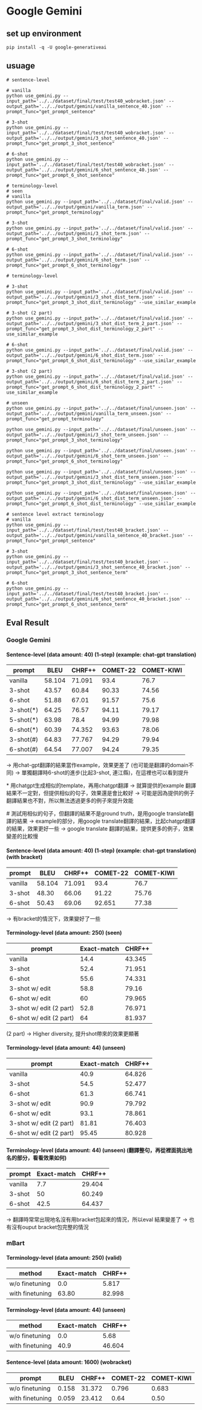 # Google Gemini
## set up environment
```shell
pip install -q -U google-generativeai
```

## usuage
```shell
# sentence-level

# vanilla
python use_gemini.py --input_path='../../dataset/final/test/test40_wobracket.json' --output_path='../../output/gemini/vanilla_sentence_40.json' --prompt_func="get_prompt_sentence"

# 3-shot
python use_gemini.py --input_path='../../dataset/final/test/test40_wobracket.json' --output_path='../../output/gemini/3_shot_sentence_40.json' --prompt_func="get_prompt_3_shot_sentence"

# 6-shot
python use_gemini.py --input_path='../../dataset/final/test/test40_wobracket.json' --output_path='../../output/gemini/6_shot_sentence_40.json' --prompt_func="get_prompt_6_shot_sentence"

# terminology-level
# seen
# vanilla
python use_gemini.py --input_path='../../dataset/final/valid.json' --output_path='../../output/gemini/vanilla_term.json' --prompt_func="get_prompt_terminology"

# 3-shot
python use_gemini.py --input_path='../../dataset/final/valid.json' --output_path='../../output/gemini/3_shot_term.json' --prompt_func="get_prompt_3_shot_terminology"

# 6-shot
python use_gemini.py --input_path='../../dataset/final/valid.json' --output_path='../../output/gemini/6_shot_term.json' --prompt_func="get_prompt_6_shot_terminology"

# terminology-level

# 3-shot
python use_gemini.py --input_path='../../dataset/final/valid.json' --output_path='../../output/gemini/3_shot_dist_term.json' --prompt_func="get_prompt_3_shot_dist_terminology" --use_similar_example 

# 3-shot (2 part)
python use_gemini.py --input_path='../../dataset/final/valid.json' --output_path='../../output/gemini/3_shot_dist_term_2_part.json' --prompt_func="get_prompt_3_shot_dist_terminology_2_part" --use_similar_example

# 6-shot
python use_gemini.py --input_path='../../dataset/final/valid.json' --output_path='../../output/gemini/6_shot_dist_term.json' --prompt_func="get_prompt_6_shot_dist_terminology" --use_similar_example 

# 3-shot (2 part)
python use_gemini.py --input_path='../../dataset/final/valid.json' --output_path='../../output/gemini/6_shot_dist_term_2_part.json' --prompt_func="get_prompt_6_shot_dist_terminology_2_part" --use_similar_example

# unseen
python use_gemini.py --input_path='../../dataset/final/unseen.json' --output_path='../../output/gemini/vanilla_term_unseen.json' --prompt_func="get_prompt_terminology"

python use_gemini.py --input_path='../../dataset/final/unseen.json' --output_path='../../output/gemini/3_shot_term_unseen.json' --prompt_func="get_prompt_3_shot_terminology"

python use_gemini.py --input_path='../../dataset/final/unseen.json' --output_path='../../output/gemini/6_shot_term_unseen.json' --prompt_func="get_prompt_6_shot_terminology"

python use_gemini.py --input_path='../../dataset/final/unseen.json' --output_path='../../output/gemini/3_shot_dist_term_unseen.json' --prompt_func="get_prompt_3_shot_dist_terminology" --use_similar_example 

python use_gemini.py --input_path='../../dataset/final/unseen.json' --output_path='../../output/gemini/6_shot_dist_term_unseen.json' --prompt_func="get_prompt_6_shot_dist_terminology" --use_similar_example 

# sentence level extract terminology 
# vanilla
python use_gemini.py --input_path='../../dataset/final/test/test40_bracket.json' --output_path='../../output/gemini/vanilla_sentence_40_bracket.json' --prompt_func="get_prompt_sentence"

# 3-shot
python use_gemini.py --input_path='../../dataset/final/test/test40_bracket.json' --output_path='../../output/gemini/3_shot_sentence_40_bracket.json' --prompt_func="get_prompt_3_shot_sentence_term"

# 6-shot
python use_gemini.py --input_path='../../dataset/final/test/test40_bracket.json' --output_path='../../output/gemini/6_shot_sentence_40_bracket.json' --prompt_func="get_prompt_6_shot_sentence_term"

```

## Eval Result

### Google Gemini
#### Sentence-level (data amount: 40) (1-step) (example: chat-gpt translation)
| prompt | BLEU | CHRF++ | COMET-22 | COMET-KIWI |
| --- | --- | --- | --- | --- |
| vanilla | 58.104 | 71.091 | 93.4 | 76.7 |
| 3-shot | 43.57 | 60.84 | 90.33 | 74.56 |
| 6-shot | 51.88 | 67.01 | 91.57 | 75.6 |
| 3-shot(\*) | 64.25 | 76.57 | 94.11 | 79.17 |
| 5-shot(\*) | 63.98 | 78.4 | 94.99 | 79.98 |
| 6-shot(\*) | 60.39 | 74.352 | 93.63 | 78.06 |
| 3-shot(\#) | 64.83 | 77.767 | 94.29 | 79.94 |
| 6-shot(\#) | 64.54 | 77.007 | 94.24 | 79.35 |

-> 用chat-gpt翻譯的結果當作example，效果更差了 (也可能是翻譯的domain不同)
-> 單獨翻譯時6-shot的進步(比起3-shot, 連江縣)，在這裡也可以看到提升

\* 用chatgpt生成相似的template，再用chatgpt翻譯
-> 就算提供的example 翻譯結果不一定對，但提供相似的句子，效果還是會比較好
-> 可能是因為提供的例子翻譯結果也不對，所以無法透過更多的例子來提升效能

\# 測試用相似的句子，但翻譯的結果不是ground truth，是用google translate翻譯的結果
-> example的部分，用google translate翻譯的結果，比起chatgpt翻譯的結果，效果更好一些
-> google translate 翻譯的結果，提供更多的例子，效果變差的比較慢

#### Sentence-level (data amount: 40) (1-step) (example: chat-gpt translation) (with bracket)
| prompt | BLEU | CHRF++ | COMET-22 | COMET-KIWI |
| --- | --- | --- | --- | --- |
| vanilla | 58.104 | 71.091 | 93.4 | 76.7 |
| 3-shot | 48.30 | 66.06 | 91.22 | 75.76 |
| 6-shot | 50.43 | 69.06 | 92.651 | 77.38 |

-> 有bracket的情況下，效果變好了一些

#### Terminology-level (data amount: 250) (seen)
| prompt | Exact-match | CHRF++ | 
| --- | --- | --- | 
| vanilla | 14.4 | 43.345 | 
| 3-shot | 52.4 | 71.951 | 
| 6-shot | 55.6 | 74.331 | 
| 3-shot w/ edit| 58.8 | 79.16 |
| 6-shot w/ edit| 60 | 79.965 |
| 3-shot w/ edit (2 part)| 52.8 | 76.971 |
| 6-shot w/ edit (2 part)| 64 | 81.937 |

(2 part) -> Higher diversity, 提升shot帶來的效果更顯著

#### Terminology-level (data amount: 44) (unseen)
| prompt | Exact-match | CHRF++ | 
| --- | --- | --- | 
| vanilla | 40.9 | 64.826 | 
| 3-shot | 54.5 | 52.477 | 
| 6-shot | 61.3 | 66.741 | 
| 3-shot w/ edit| 90.9 | 79.792 |
| 6-shot w/ edit| 93.1 | 78.861 |
| 3-shot w/ edit (2 part)| 81.81 | 76.403 |
| 6-shot w/ edit (2 part)| 95.45 | 80.928 |

#### Terminology-level (data amount: 44) (unseen) (翻譯整句，再從裡面挑出地名的部分，看看效果如何)
| prompt | Exact-match | CHRF++ | 
| --- | --- | --- | 
| vanilla | 7.7 | 29.404 | 
| 3-shot | 50 | 60.249 | 
| 6-shot | 42.5 | 64.437 | 

-> 翻譯時常常出現地名沒有用bracket包起來的情況，所以eval 結果變差了
-> 也有沒有ouput bracket包完整的情況

### mBart
#### Terminology-level (data amount: 250) (valid)
| method | Exact-match | CHRF++ | 
| --- | --- | --- | 
| w/o finetuning | 0.0 | 5.817 | 
| with finetuning | 63.80 | 82.998 | 

#### Terminology-level (data amount: 44) (unseen)
| method | Exact-match | CHRF++ | 
| --- | --- | --- | 
| w/o finetuning | 0.0 | 5.68 | 
| with finetuning | 40.9 | 46.604 | 

#### Sentence-level (data amount: 1600) (wobracket)
| prompt | BLEU | CHRF++ | COMET-22 | COMET-KIWI |
| --- | --- | --- | --- | --- |
| w/o finetuning | 0.158 | 31.372 | 0.796 | 0.683 |
| with finetuning | 0.059 | 23.412 | 0.64 | 0.50 |
